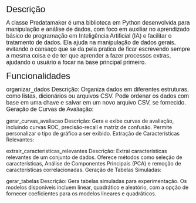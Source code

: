 <span style="font-family: 'Ariel', sans-serif; font-size: 24px;">Descrição</span>



<span style="font-family: 'Ariel', sans-serif; font-size: 16px;">A classe Predatamaker é uma biblioteca em Python desenvolvida para manipulação e análise de dados, com foco em auxiliar no aprendizado básico de programação em Inteligência Artificial (IA) e facilitar o tratamento de dados. Ela ajuda na manipulação de dados gerais, evitando o cansaço que se da pela pratica de ficar escrevendo sempre a mesma coisa e de ter que aprender a fazer processos extras, ajudando o usuário a focar na base principal primeiro. </span>


<span style="font-family: 'Ariel', sans-serif; font-size: 24px;">Funcionalidades</span>




<span style="font-family: 'Ariel', sans-serif; font-size: 16px;">organizar_dados
Descrição: Organiza dados em diferentes estruturas, como listas, dicionários ou arquivos CSV. Pode ordenar os dados com base em uma chave e salvar em um novo arquivo CSV, se fornecido.
Geração de Curvas de Avaliação:

gerar_curvas_avaliacao
Descrição: Gera e exibe curvas de avaliação, incluindo curvas ROC, precisão-recall e matriz de confusão. Permite personalizar o tipo de gráfico a ser exibido.
Extração de Características Relevantes:

extrair_caracteristicas_relevantes
Descrição: Extrai características relevantes de um conjunto de dados. Oferece métodos como seleção de características, Análise de Componentes Principais (PCA) e remoção de características correlacionadas.
Geração de Tabelas Simuladas:

gerar_tabelas
Descrição: Gera tabelas simuladas para experimentação. Os modelos disponíveis incluem linear, quadrático e aleatório, com a opção de fornecer coeficientes para os modelos lineares e quadráticos.</span>
